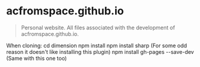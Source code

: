 # acfromspace.github.io
> Personal website.
All files associated with the development of acfromspace.github.io.

When cloning:
cd dimension
npm install
npm install sharp (For some odd reason it doesn't like installing this plugin)
npm install gh-pages --save-dev (Same with this one too)
